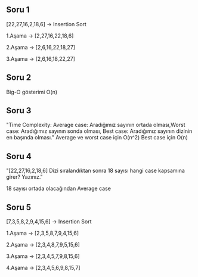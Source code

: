 ## Soru 1 
[22,27,16,2,18,6] -> Insertion Sort

1.Aşama -> [2,27,16,22,18,6]

2.Aşama -> [2,6,16,22,18,27]

3.Aşama -> [2,6,16,18,22,27]

## Soru 2

Big-O gösterimi O(n)

## Soru 3

"Time Complexity: Average case: Aradığımız sayının ortada olması,Worst case: Aradığımız sayının sonda olması, Best case: Aradığımız sayının dizinin en başında olması."
Average ve worst case için O(n^2)
Best case için O(n)

## Soru 4

"[22,27,16,2,18,6] Dizi sıralandıktan sonra 18 sayısı hangi case kapsamına girer? Yazınız."

18 sayısı ortada olacağından Average case 

## Soru 5

[7,3,5,8,2,9,4,15,6]  -> Insertion Sort

1.Aşama -> [2,3,5,8,7,9,4,15,6]

2.Aşama -> [2,3,4,8,7,9,5,15,6]

3.Aşama -> [2,3,4,5,7,9,8,15,6]

4.Aşama -> [2,3,4,5,6,9,8,15,7]
